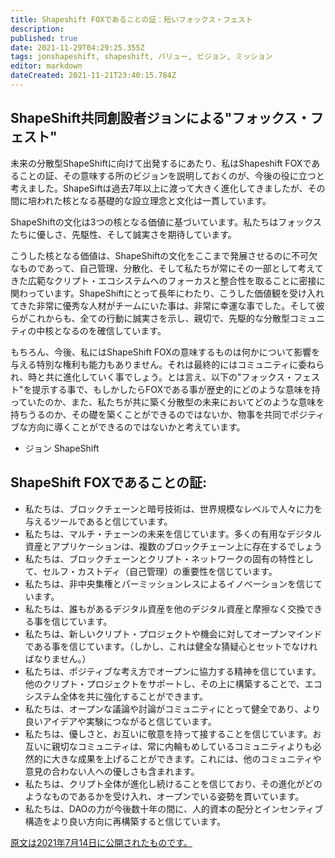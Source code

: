 ```yaml
---
title: Shapeshift FOXであることの証：短いフォックス・フェスト
description: 
published: true
date: 2021-11-29T04:29:25.355Z
tags: jonshapeshift, shapeshift, バリュー, ビジョン, ミッション
editor: markdown
dateCreated: 2021-11-21T23:40:15.784Z
---
```


## ShapeShift共同創設者ジョンによる"フォックス・フェスト"

未来の分散型ShapeShiftに向けて出発するにあたり、私はShapeshift FOXであることの証、その意味する所のビジョンを説明しておくのが、今後の役に立つと考えました。ShapeSiftは過去7年以上に渡って大きく進化してきましたが、その間に培われた核となる基礎的な設立理念と文化は一貫しています。

ShapeShiftの文化は3つの核となる価値に基づいています。私たちはフォックスたちに優しさ、先駆性、そして誠実さを期待しています。


こうした核となる価値は、ShapeShiftの文化をここまで発展させるのに不可欠なものであって、自己管理、分散化、そして私たちが常にその一部として考えてきた広範なクリプト・エコシステムへのフォーカスと整合性を取ることに密接に関わっています。ShapeShiftにとって長年にわたり、こうした価値観を受け入れてきた非常に優秀な人材がチームにいた事は、非常に幸運な事でした。そして彼らがこれからも、全ての行動に誠実さを示し、親切で、先駆的な分散型コミュニティの中核となるのを確信しています。


もちろん、今後、私にはShapeShift FOXの意味するものは何かについて影響を与える特別な権利も能力もありません。それは最終的にはコミュニティに委ねられ、時と共に進化していく事でしょう。とは言え、以下の"フォックス・フェスト"を提示する事で、もしかしたらFOXである事が歴史的にどのような意味を持っていたのか、また、私たちが共に築く分散型の未来においてどのような意味を持ちうるのか、その礎を築くことができるのではないか、物事を共同でポジティブな方向に導くことができるのではないかと考えています。


- ジョン ShapeShift

## ShapeShift FOXであることの証:

- 私たちは、ブロックチェーンと暗号技術は、世界規模なレベルで人々に力を与えるツールであると信じています。
- 私たちは、マルチ・チェーンの未来を信じています。多くの有用なデジタル資産とアプリケーションは、複数のブロックチェーン上に存在するでしょう
- 私たちは、ブロックチェーンとクリプト・ネットワークの固有の特性として、セルフ・カストディ（自己管理）の重要性を信じています。
- 私たちは、非中央集権とパーミッションレスによるイノベーションを信じています。
- 私たちは、誰もがあるデジタル資産を他のデジタル資産と摩擦なく交換できる事を信じています。
- 私たちは、新しいクリプト・プロジェクトや機会に対してオープンマインドである事を信じています。（しかし、これは健全な猜疑心とセットでなければなりません。）
- 私たちは、ポジティブな考え方でオープンに協力する精神を信じています。他のクリプト・プロジェクトをサポートし、その上に構築することで、エコシステム全体を共に強化することができます。
- 私たちは、オープンな議論や討論がコミュニティにとって健全であり、より良いアイデアや実験につながると信じています。
- 私たちは、優しさと、お互いに敬意を持って接することを信じています。お互いに親切なコミュニティは、常に内輪もめしているコミュニティよりも必然的に大きな成果を上げることができます。これには、他のコミュニティや意見の合わない人への優しさも含まれます。
- 私たちは、クリプト全体が進化し続けることを信じており、その進化がどのようなものであるかを受け入れ、オープンでいる姿勢を貫いています。
- 私たちは、DAOの力が今後数十年の間に、人的資本の配分とインセンティブ構造をより良い方向に再構築すると信じています。

[原文は2021年7月14日に公開されたものです。](https://shapeshift.com/library/what-it-means-to-be-a-shapeshift-fox-a-short-foxifesto)